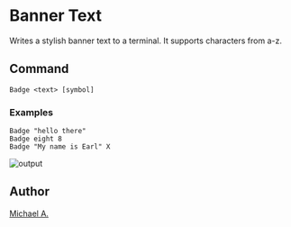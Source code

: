 # Banner Text
Writes a stylish banner text to a terminal. It supports characters from a-z.

## Command
`Badge <text> [symbol]` 

### Examples
`Badge "hello there"`    
`Badge eight 8`  
`Badge "My name is Earl" X`      

![output](https://cloud.githubusercontent.com/assets/16080581/19627808/2345460c-9950-11e6-8cbd-72e863fda435.png)

## Author

[Michael A.](https://se.linkedin.com/in/michaelabebaw)
